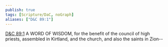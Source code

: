 ```yaml
---
publish: true
tags: [Scripture/DaC, noGraph]
aliases: ["D&C 89:1"]
---
```

[D&C 89:1](https://churchofjesuschrist.org/study/scriptures/dc-testament/dc/89?lang=eng&id=p1#p1) A WORD OF WISDOM, for the benefit of the council of high priests, assembled in Kirtland, and the church, and also the saints in Zion--
